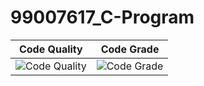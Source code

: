 # 99007617_C-Program

|Code Quality|Code Grade|
|-----|----|
|![Code Quality](https://api.codiga.io/project/33256/score/svg)|![Code Grade](https://api.codiga.io/project/33256/status/svg)|
